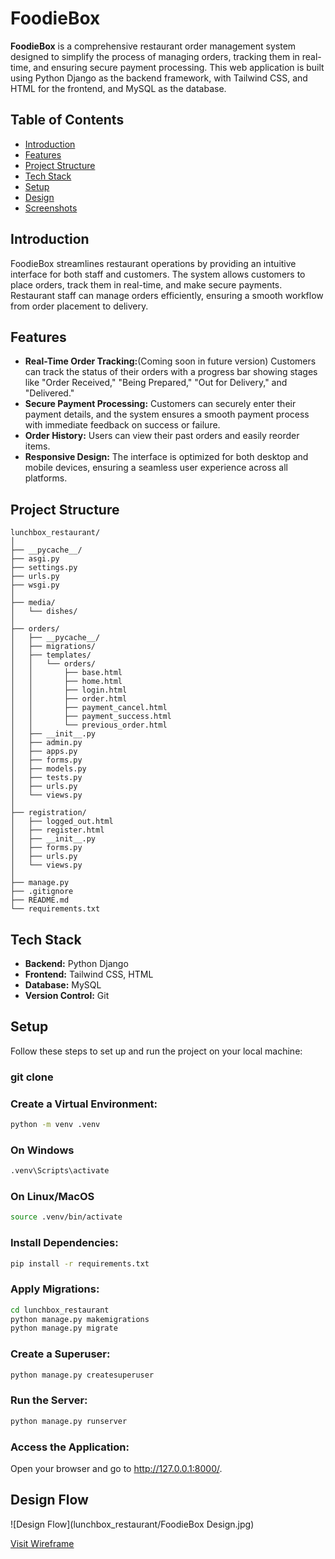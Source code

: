 # FoodieBox

**FoodieBox** is a comprehensive restaurant order management system designed to simplify the process of managing orders, tracking them in real-time, and ensuring secure payment processing. This web application is built using Python Django as the backend framework, with Tailwind CSS, and HTML for the frontend, and MySQL as the database.

## Table of Contents

- [Introduction](#introduction)
- [Features](#features)
- [Project Structure](#project-structure)
- [Tech Stack](#tech-stack)
- [Setup](#setup)
- [Design](#design)
- [Screenshots](#screenshots)

## Introduction

FoodieBox streamlines restaurant operations by providing an intuitive interface for both staff and customers. The system allows customers to place orders, track them in real-time, and make secure payments. Restaurant staff can manage orders efficiently, ensuring a smooth workflow from order placement to delivery.

## Features

- **Real-Time Order Tracking:**(Coming soon in future version) Customers can track the status of their orders with a progress bar showing stages like "Order Received," "Being Prepared," "Out for Delivery," and "Delivered."
- **Secure Payment Processing:** Customers can securely enter their payment details, and the system ensures a smooth payment process with immediate feedback on success or failure.
- **Order History:** Users can view their past orders and easily reorder items.
- **Responsive Design:** The interface is optimized for both desktop and mobile devices, ensuring a seamless user experience across all platforms.

## Project Structure

```plaintext
lunchbox_restaurant/
│
├── __pycache__/
├── asgi.py
├── settings.py
├── urls.py
├── wsgi.py
│
├── media/
│   └── dishes/
│
├── orders/
│   ├── __pycache__/
│   ├── migrations/
│   ├── templates/
│   │   └── orders/
│   │       ├── base.html
│   │       ├── home.html
│   │       ├── login.html
│   │       ├── order.html
│   │       ├── payment_cancel.html
│   │       ├── payment_success.html
│   │       └── previous_order.html
│   ├── __init__.py
│   ├── admin.py
│   ├── apps.py
│   ├── forms.py
│   ├── models.py
│   ├── tests.py
│   ├── urls.py
│   └── views.py
│
├── registration/
│   ├── logged_out.html
│   ├── register.html
│   ├── __init__.py
│   ├── forms.py
│   ├── urls.py
│   └── views.py
│
├── manage.py
├── .gitignore
├── README.md
└── requirements.txt

```
## Tech Stack

- **Backend:** Python Django
- **Frontend:** Tailwind CSS, HTML
- **Database:** MySQL
- **Version Control:** Git


## Setup

Follow these steps to set up and run the project on your local machine:

### git clone 

### Create a Virtual Environment:

```bash
python -m venv .venv
```
### On Windows 
```bash
.venv\Scripts\activate
```
### On Linux/MacOS
```bash
source .venv/bin/activate
```

### Install Dependencies:
```bash
pip install -r requirements.txt
```
### Apply Migrations:
```bash
cd lunchbox_restaurant
python manage.py makemigrations
python manage.py migrate
```
### Create a Superuser:
```bash
python manage.py createsuperuser
```
### Run the Server:
```bash
python manage.py runserver
```

### Access the Application:
Open your browser and go to http://127.0.0.1:8000/.

## Design Flow

![Design Flow](lunchbox_restaurant/FoodieBox Design.jpg)


[Visit Wireframe](https://app.visily.ai/projects/4b43ead9-3b5f-43f3-b407-ca6efb5b776a/boards/1048982)


